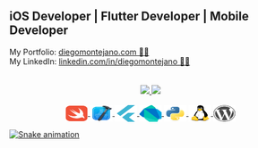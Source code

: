 <h2> iOS Developer | Flutter Developer | Mobile Developer </h2>

<div align="justify">
  My Portfolio: <a href="https://diegomontejano.com" target="_blank">diegomontejano.com 👨‍💻</a> 
  <br>
  My LinkedIn: <a href="https://linkedin.com/in/diegomontejano" target="_blank">linkedin.com/in/diegomontejano 👨‍💻</a>
  <br><br><br>
</div>

<div align="center">
  <a href="https://github.com/diegomontejano">
  <img height="180em" src="https://github-readme-stats.vercel.app/api?username=diegomontejano&show_icons=true&theme=github_dark&include_all_commits=true&count_private=true&hide_border=true"/>
  <img height="180em" src="https://github-readme-stats.vercel.app/api/top-langs/?username=diegomontejano&layout=compact&langs_count=7&theme=github_dark&hide_border=true"/>
  <br><br>
  <img align="center" alt="diegomontejano-swift" height="30" width="40" src="https://raw.githubusercontent.com/devicons/devicon/master/icons/swift/swift-original.svg"> 
  <img align="center" alt="diegomontejano-xcode" height="30" width="40" src="https://raw.githubusercontent.com/devicons/devicon/master/icons/xcode/xcode-original.svg"> 
  <img align="center" alt="diegomontejano-flutter" height="30" width="40" src="https://raw.githubusercontent.com/devicons/devicon/master/icons/flutter/flutter-plain.svg">
  <img align="center" alt="diegomontejano-dart" height="30" width="40" src="https://raw.githubusercontent.com/devicons/devicon/master/icons/dart/dart-original.svg"> 
  <img align="center" alt="diegomontejano-python" height="30" width="40" src="https://raw.githubusercontent.com/devicons/devicon/master/icons/python/python-original.svg">
  <img align="center" alt="diegomontejano-linux" height="30" width="40" src="https://raw.githubusercontent.com/devicons/devicon/master/icons/linux/linux-original.svg">
  <img align="center" alt="diegomontejano-wordpress" height="30" width="40" src="https://raw.githubusercontent.com/devicons/devicon/master/icons/wordpress/wordpress-plain.svg">
  <br>
</div>

![Snake animation](https://github.com/diegomontejano/diegomontejano/blob/output/github-contribution-grid-snake.svg)
